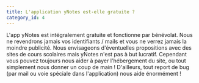 ```yaml
---
title: L'application yNotes est-elle gratuite ?
category_id: 4
---
```


L'app yNotes est intégralement gratuite et fonctionne par bénévolat. Nous ne revendrons jamais vos identifiants / mails et vous ne verrez jamais la moindre publicité. Nous envisageons d'éventuelles propositions avec des sites de cours scolaires mais yNotes n'est pas à but lucratif. Cependant vous pouvez toujours nous aider à payer l'hébergement du site, ou tout simplement nous donner un coup de main ! D'ailleurs, tout report de bug (par mail ou voie spéciale dans l'application) nous aide énormément !

